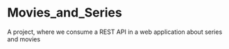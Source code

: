 # Movies_and_Series
A project, where we consume a REST API in a web application about series and movies
